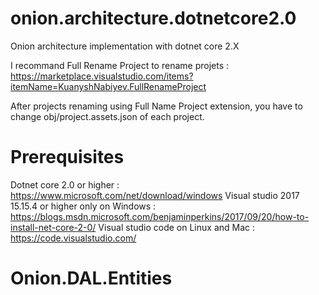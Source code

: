 # onion.architecture.dotnetcore2.0
Onion architecture implementation with dotnet core 2.X

I recommand Full Rename Project to rename projets : 
  https://marketplace.visualstudio.com/items?itemName=KuanyshNabiyev.FullRenameProject
  
After projects renaming using Full Name Project extension, you have to change obj/project.assets.json of each project.

# Prerequisites
Dotnet core 2.0 or higher : https://www.microsoft.com/net/download/windows
Visual studio 2017 15.15.4 or higher only on Windows : https://blogs.msdn.microsoft.com/benjaminperkins/2017/09/20/how-to-install-net-core-2-0/
Visual studio code on Linux and Mac : https://code.visualstudio.com/

# Onion.DAL.Entities




